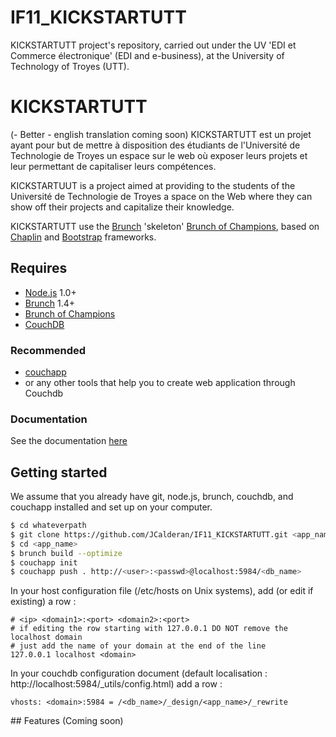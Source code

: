 IF11_KICKSTARTUTT
=================

KICKSTARTUTT project's repository, carried out under the UV 'EDI et Commerce électronique' (EDI and e-business), at the University of Technology of Troyes (UTT).

# KICKSTARTUTT
(- Better - english translation coming soon)
KICKSTARTUTT est un projet ayant pour but de mettre à disposition des étudiants de l'Université de Technologie de Troyes un espace sur le web où exposer leurs projets et leur permettant de capitaliser leurs compétences.

KICKSTARTUUT is a project aimed at providing to the students of the Université de Technologie de Troyes a space on the Web where they can show off their projects and capitalize their knowledge.

KICKSTARTUTT use the [Brunch](http://brunch.io) 'skeleton' [Brunch of Champions](https://github.com/simple10/brunch-of-champions), based on [Chaplin](https://github.com/chaplinjs/chaplin) and [Bootstrap](http://twitter.github.com/bootstrap) frameworks.

## Requires
- [Node.js](http://nodejs.org) 1.0+
- [Brunch](http://brunch.io) 1.4+
- [Brunch of Champions](https://github.com/simple10/brunch-of-champions)
- [CouchDB](http://couchdb.apache.org)

### Recommended 
- [couchapp](https://github.com/couchapp/couchapp)
- or any other tools that help you to create web application through Couchdb

### Documentation

See the documentation [here](https://github.com/JCalderan/IF11_KICKSTARTUTT/blob/master/doc/documentation.md)

## Getting started

We assume that you already have git, node.js, brunch, couchdb, and couchapp installed and set up on your computer.

```bash
$ cd whateverpath
$ git clone https://github.com/JCalderan/IF11_KICKSTARTUTT.git <app_name>
$ cd <app_name>
$ brunch build --optimize
$ couchapp init
$ couchapp push . http://<user>:<passwd>@localhost:5984/<db_name>
```

In your host configuration file (/etc/hosts on Unix systems), add (or edit if existing) a row :
```text
# <ip> <domain1>:<port> <domain2>:<port>
# if editing the row starting with 127.0.0.1 DO NOT remove the localhost domain
# just add the name of your domain at the end of the line
127.0.0.1 localhost <domain> 
```

In your couchdb configuration document (default localisation : http://localhost:5984/_utils/config.html) add a row :
```text
vhosts: <domain>:5984 = /<db_name>/_design/<app_name>/_rewrite
```

## Features
(Coming soon)
